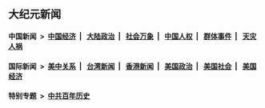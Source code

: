 ## 大纪元新闻

#### 中国新闻 &nbsp;>&nbsp; [中国经济](indexes/ncid283/README.md?08240045) &nbsp;| &nbsp; [大陆政治](indexes/ncid277/README.md?08240045) &nbsp;| &nbsp; [社会万象](indexes/ncid282/README.md?08240045) &nbsp;| &nbsp; [中国人权](indexes/ncid278/README.md?08240045) &nbsp;| &nbsp; [群体事件](indexes/ncid279/README.md?08240045) &nbsp;| &nbsp; [天灾人祸](indexes/ncid280/README.md?08240045)

#### 国际新闻 &nbsp;>&nbsp; [美中关系](indexes/nf1412576/README.md?08240045) &nbsp;| &nbsp; [台湾新闻](indexes/ncid1349361/README.md?08240045) &nbsp;| &nbsp; [香港新闻](indexes/ncid1349362/README.md?08240045) &nbsp;| &nbsp; [美国政治](indexes/ncid1078159/README.md?08240045) &nbsp;| &nbsp; [美国社会](indexes/ncid1078160/README.md?08240045) &nbsp;| &nbsp; [美国经济](indexes/ncid1078158/README.md?08240045)

#### 特别专题 &nbsp;>&nbsp; [中共百年历史](https://github.com/epoch-news/epoch-special/blob/master/README.md?08240045)  
